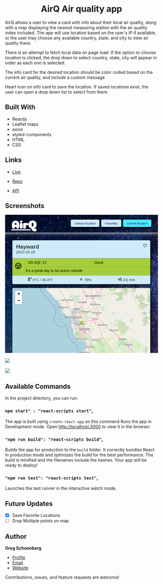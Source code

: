 <h1 align="center">AirQ Air quality app</h1>

<p>AirQ allows a user to view a card with info about their local air quality, along with a map displaying the nearest measuring station with the air quality index included. The app will use location based on the user's IP if available, or the user may choose any available country, state, and city to view air quality there.

There is an attempt to fetch local data on page load. If the option to choose location is clicked, the drop down to select country, state, city will appear in order as each one is selected.

The info card for the desired location should be color coded based on the current air quality, and include a custom message

Heart icon on info card to save the location. If saved locations exist, the user can open a drop down list to select from them.</p>

## Built With

- Reactjs
- Leaflet maps
- axios
- styled-components
- HTML
- CSS

## Links

- [Live](https://csb-3m1df2-gregnicholas.vercel.app/ "Live View")

- [Repo](https://github.com/GregNicholas/air-quality "AirQ Air quality app Repo")

- [API](https://api-docs.iqair.com/ "Air Visual API")

## Screenshots

![Home Page](./src/images/AirQscreenshot.png)

![](/screenshots/2.png)

![](/screenshots/3.png)

## Available Commands

In the project directory, you can run:

### `npm start" : "react-scripts start"`,

The app is built using `create-react-app` so this command Runs the app in Development mode. Open [http://localhost:3000](http://localhost:3000) to view it in the browser.

### `"npm run build": "react-scripts build"`,

Builds the app for production to the `build` folder. It correctly bundles React in production mode and optimizes the build for the best performance. The build is minified and the filenames include the hashes. Your app will be ready to deploy!

### `"npm run test": "react-scripts test"`,

Launches the test runner in the interactive watch mode.

## Future Updates

- [x] Save Favorite Locations
- [ ] Drop Multiple points on map

## Author

**Greg Schoenberg**

- [Profile](https://github.com/GregNicholas "Greg Schoenberg")
- [Email](mailto:gregschoenberg@gmail.com?subject=Hi "Hi!")
- [Website](https://gregschoenberg.com "Welcome")

Contributions, issues, and feature requests are welcome!
